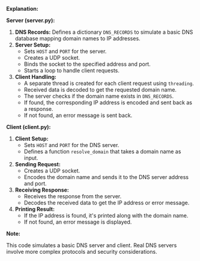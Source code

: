 **Explanation:**

**Server (server.py):**

1. **DNS Records:** Defines a dictionary `DNS_RECORDS` to simulate a basic DNS database mapping domain names to IP addresses.
2. **Server Setup:**
   - Sets `HOST` and `PORT` for the server.
   - Creates a UDP socket.
   - Binds the socket to the specified address and port.
   - Starts a loop to handle client requests.
3. **Client Handling:**
   - A separate thread is created for each client request using `threading`.
   - Received data is decoded to get the requested domain name.
   - The server checks if the domain name exists in `DNS_RECORDS`.
   - If found, the corresponding IP address is encoded and sent back as a response.
   - If not found, an error message is sent back.

**Client (client.py):**

1. **Client Setup:**
   - Sets `HOST` and `PORT` for the DNS server.
   - Defines a function `resolve_domain` that takes a domain name as input.
2. **Sending Request:**
   - Creates a UDP socket.
   - Encodes the domain name and sends it to the DNS server address and port.
3. **Receiving Response:**
   - Receives the response from the server.
   - Decodes the received data to get the IP address or error message.
4. **Printing Result:**
   - If the IP address is found, it's printed along with the domain name.
   - If not found, an error message is displayed.

**Note:**

This code simulates a basic DNS server and client. Real DNS servers involve more complex protocols and security considerations.
